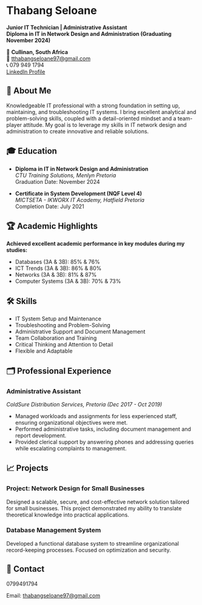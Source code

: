 
# Thabang Seloane

**Junior IT Technician | Administrative Assistant**  
**Diploma in IT in Network Design and Administration (Graduating November 2024)**  

📍 **Cullinan, South Africa**  
📧 tthabangseloane97@gmail.com  
📞 079 949 1794  
[LinkedIn Profile](https://linkedin.com/in/thabang-seloane)



## 💼 **About Me**

Knowledgeable IT professional with a strong foundation in setting up, maintaining, and troubleshooting IT systems. I bring excellent analytical and problem-solving skills, coupled with a detail-oriented mindset and a team-player attitude. My goal is to leverage my skills in IT network design and administration to create innovative and reliable solutions.


## 🎓 **Education**

- **Diploma in IT in Network Design and Administration**  
  *CTU Training Solutions, Menlyn Pretoria*  
  Graduation Date: November 2024  

- **Certificate in System Development (NQF Level 4)**  
  *MICTSETA - IKWORX IT Academy, Hatfield Pretoria*  
  Completion Date: July 2021  


## 🏆 **Academic Highlights** ## 
**Achieved excellent academic performance in key modules during my studies:**

- Databases (3A & 3B): 85% & 76%
- ICT Trends (3A & 3B): 86% & 80%
- Networks (3A & 3B): 81% & 87%
- Computer Systems (3A & 3B): 70% & 73%
  
## 🛠️ **Skills**

- IT System Setup and Maintenance  
- Troubleshooting and Problem-Solving  
- Administrative Support and Document Management  
- Team Collaboration and Training  
- Critical Thinking and Attention to Detail  
- Flexible and Adaptable  



## 🗂️ **Professional Experience**

### **Administrative Assistant**  
*ColdSure Distribution Services, Pretoria (Dec 2017 - Oct 2019)*  
- Managed workloads and assignments for less experienced staff, ensuring organizational objectives were met.  
- Performed administrative tasks, including document management and report development.  
- Provided clerical support by answering phones and addressing queries while escalating complaints to management.  


## 📈 **Projects**

### **Project: Network Design for Small Businesses**  
Designed a scalable, secure, and cost-effective network solution tailored for small businesses. This project demonstrated my ability to translate theoretical knowledge into practical applications.

### **Database Management System**  
Developed a functional database system to streamline organizational record-keeping processes. Focused on optimization and security.


## 📌 **Contact**

0799491794   

Email: thabangseloane97@gmail.com  

